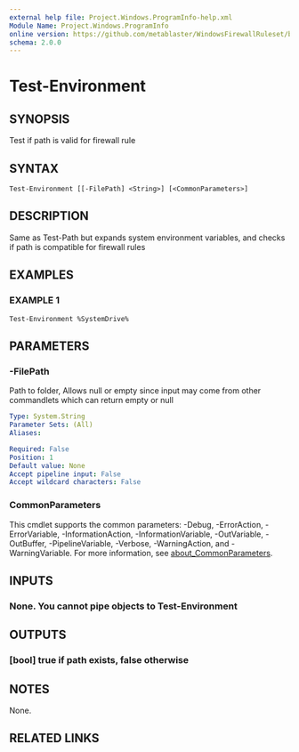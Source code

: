 ```yaml
---
external help file: Project.Windows.ProgramInfo-help.xml
Module Name: Project.Windows.ProgramInfo
online version: https://github.com/metablaster/WindowsFirewallRuleset/blob/develop/Modules/Project.Windows.ProgramInfo/Help/en-US/Test-Environment.md
schema: 2.0.0
---
```


# Test-Environment

## SYNOPSIS

Test if path is valid for firewall rule

## SYNTAX

```none
Test-Environment [[-FilePath] <String>] [<CommonParameters>]
```

## DESCRIPTION

Same as Test-Path but expands system environment variables, and checks if path is compatible
for firewall rules

## EXAMPLES

### EXAMPLE 1

```none
Test-Environment %SystemDrive%
```

## PARAMETERS

### -FilePath

Path to folder, Allows null or empty since input may come from other commandlets which can return empty or null

```yaml
Type: System.String
Parameter Sets: (All)
Aliases:

Required: False
Position: 1
Default value: None
Accept pipeline input: False
Accept wildcard characters: False
```

### CommonParameters

This cmdlet supports the common parameters: -Debug, -ErrorAction, -ErrorVariable, -InformationAction, -InformationVariable, -OutVariable, -OutBuffer, -PipelineVariable, -Verbose, -WarningAction, and -WarningVariable. For more information, see [about_CommonParameters](http://go.microsoft.com/fwlink/?LinkID=113216).

## INPUTS

### None. You cannot pipe objects to Test-Environment

## OUTPUTS

### [bool] true if path exists, false otherwise

## NOTES

None.

## RELATED LINKS

